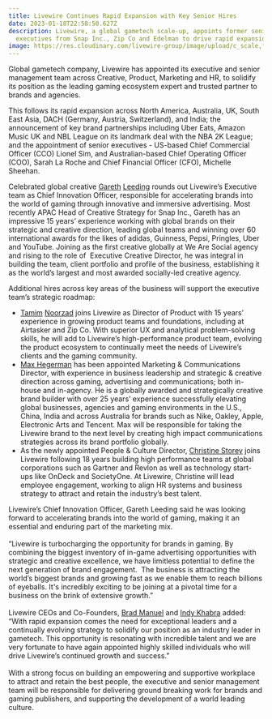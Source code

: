 ```yaml
---
title: Livewire Continues Rapid Expansion with Key Senior Hires
date: 2023-01-18T22:58:50.627Z
description: Livewire, a global gametech scale-up, appoints former senior
  executives from Snap Inc., Zip Co and Edelman to drive rapid expansion.
image: https://res.cloudinary.com/livewire-group/image/upload/c_scale,f_auto,q_auto,w_580/v1674174595/LiveWire-Dec22-GEORGE_FETTING-063a_ei3uya.jpg
---
```

Global gametech company, Livewire has appointed its executive and senior management team across Creative, Product, Marketing and HR, to solidify its position as the leading gaming ecosystem expert and trusted partner to brands and agencies.   

This follows its rapid expansion across North America, Australia, UK, South East Asia, DACH (Germany, Austria, Switzerland), and India; the announcement of key brand partnerships including Uber Eats, Amazon Music UK and NBL League on its landmark deal with the NBA 2K League; and the appointment of senior executives - US-based Chief Commercial Officer (CCO) Lionel Sim, and Australian-based Chief Operating Officer (COO), Sarah La Roche and Chief Financial Officer (CFO), Michelle Sheehan.  

Celebrated global creative [Gareth](https://www.linkedin.com/in/gleeding/) [Leeding](https://www.linkedin.com/in/gleeding/) rounds out Livewire’s Executive team as Chief Innovation Officer, responsible for accelerating brands into the world of gaming through innovative and immersive advertising. Most recently APAC Head of Creative Strategy for Snap Inc., Gareth has an impressive 15 years’ experience working with global brands on their strategic and creative direction, leading global teams and winning over 60 international awards for the likes of adidas, Guinness, Pepsi, Pringles, Uber and YouTube. Joining as the first creative globally at We Are Social agency and rising to the role of  Executive Creative Director, he was integral in building the team, client portfolio and profile of the business, establishing it as the world’s largest and most awarded socially-led creative agency. 

Additional hires across key areas of the business will support the executive team’s strategic roadmap: 

* [Tamim](https://www.linkedin.com/in/tamim-n/) [Noorzad](https://www.linkedin.com/in/tamim-n/) joins Livewire as Director of Product with 15 years’ experience in growing product teams and foundations, including at Airtasker and Zip Co. With superior UX and analytical problem-solving skills, he will add to Livewire’s high-performance product team, evolving the product ecosystem to continually meet the needs of Livewire’s clients and the gaming community. 
* [Max Hegerman](https://www.linkedin.com/in/max-hegerman-70360a5/) has been appointed Marketing & Communications Director, with experience in business leadership and strategic & creative direction across gaming, advertising and communications; both in-house and in-agency. He is a globally awarded and strategically creative brand builder with over 25 years’ experience successfully elevating global businesses, agencies and gaming environments in the U.S., China, India and across Australia for brands such as Nike, Oakley, Apple, Electronic Arts and Tencent. Max will be responsible for taking the Livewire brand to the next level by creating high impact communications strategies across its brand portfolio globally. 
* As the newly appointed People & Culture Director, [Christine Storey](https://www.linkedin.com/in/christine-storey-aa774870/) joins Livewire following 18 years building high performance teams at global corporations such as Gartner and Revlon as well as technology start-ups like OnDeck and SocietyOne. At Livewire, Christine will lead employee engagement, working to align HR systems and business strategy to attract and retain the industry’s best talent.  

Livewire’s Chief Innovation Officer, Gareth Leeding said he was looking forward to accelerating brands into the world of gaming, making it an essential and enduring part of the marketing mix. \
 \
“Livewire is turbocharging the opportunity for brands in gaming. By combining the biggest inventory of in-game advertising opportunities with strategic and creative excellence, we have limitless potential to define the next generation of brand engagement.  The business is attracting the world’s biggest brands and growing fast as we enable them to reach billions of eyeballs. It's incredibly exciting to be joining at a pivotal time for a business on the brink of extensive growth.” \
 \
Livewire CEOs and Co-Founders, [Brad Manuel](https://www.linkedin.com/in/bradjmanuel/) and [Indy Khabra](https://www.linkedin.com/in/indykhabra/) added: “With rapid expansion comes the need for exceptional leaders and a continually evolving strategy to solidify our position as an industry leader in gametech. This opportunity is resonating with incredible talent and we are very fortunate to have again appointed highly skilled individuals who will drive Livewire’s continued growth and success.” \
 \
With a strong focus on building an empowering and supportive workplace to attract and retain the best people, the executive and senior management team will be responsible for delivering ground breaking work for brands and gaming publishers, and supporting the development of a world leading culture.  

<!--EndFragment-->